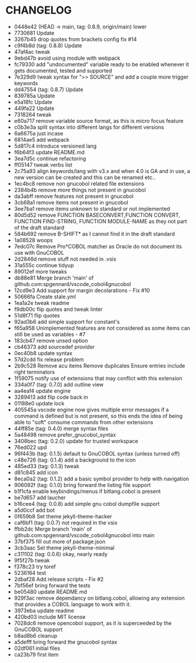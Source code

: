 # CHANGELOG

* 0448e42 (HEAD -> main, tag: 0.8.9, origin/main) lower
* 7730681 Update
* 3267b45 drop quotes from brackets config fix #14
* c9f4b8d (tag: 0.8.8) Update
* 47af4ac tweak
* 9ebd47b avoid using module with webpack
* fc79330 add "undocumented" variable ready to be enabled whenever it gets documented, tested and supported
* 7e329d9 tweak syntax for ">> SOURCE" and add a couple more trigger keywords
* dd47554 (tag: 0.8.7) Update
* 839785a Update
* e5a18fc Update
* 449fa22 Update
* 7318264 tweak
* e60a717 remove variable source format, as this is micro focus feature
* c0b3e3a split syntax into different langs for different versions
* 6a6675a just incase
* 6814ae5 add webpack
* 5d817c4 introduce versioned lang
* f6b64f3 update README.md
* 3ea7d5c continue refactoring
* ff05147 tweak verbs list
* 2c75a93 align keywords/lang with v3.x and when 4.0 is GA and in use, a new version can be created and this can be renamed etc..
* 1ec4bc8 remove non gnucobol related file extensions
* 2384b4b remove more things not present in gnucobol
* da3abff remove features not present in gnucobol
* 3cb68a1 remove items not present in gnucobol
* 3ee7ba1 remove items unknown to standard or not implemented
* 80d5d52 remove FUNCTION BASECONVERT,FUNCTION CONVERT, FUNCTION FIND-STRING, FUNCTION MODULE-NAME as they not part of the draft standard
* 584b692 remove B-SHIFT* as I cannot find it in the draft standard
* 1a08528 woops
* 7edc07c Remove Pro*COBOL matcher as Oracle do not document its use with GnuCOBOL
* 2d2846d remove stuff not needed in .vsix
* 31a555c continue tidyup
* 89012ef more tweaks
* db88e81 Merge branch 'main' of github.com:spgennard/vscode_cobol4gnucobol
* 12cd9e3 Add support for margin decolarations - Fix #10
* 50666fa Create stale.yml
* 1ea1a2e tweak readme
* f9db00c flip quotes and tweak linter
* 51d8f71 flip quotes
* 92ad3b6 add simple support for constant's
* f65a958 Unimplemented features are not considered as some items can still be used as variables - #7
* 183cb47 remove unsed option
* cb46373 add sourcedef provider
* 0ec40b8 update syntax
* 57d2cdd fix release problem
* 2b9c528 Remove acu items Remove duplicates Ensure entries include right terminators
* 1f59075 notify use of extensions that may conflict with this extension
* 334a0f7 (tag: 0.7.0) add outline view
* aa4eaf4 update engine
* 3289413 add flip code back in
* 01188e0 update lock
* 405545a vscode engine now gives multiple error messages if a command is defined but is not present, so this ends the idea of being able to "soft" consume commands from other extensions
* 44ff85e (tag: 0.4.0) merge syntax files
* 5a48498 remove prefer_gnucobol_syntax
* 3408bec (tag: 0.2.0) update for trusted workspace
* 76ed022 upd
* 96f443b (tag: 0.1.5) default to GnuCOBOL syntax (unless turned off)
* c48e726 (tag: 0.1.4) add a background to the icon
* 485ed33 (tag: 0.1.3) tweak
* d81c845 add icon
* 8eca0a2 (tag: 0.1.2) add a basic symbol provider to help with navigation
* 906092f (tag: 0.1.0) bring forward the listing file support
* b1f1cfa enable keybindings/menus if bitlang.cobol is present
* be7d657 add laucher
* b16cee4 (tag: 0.0.8) add simple gnu cobol dumpfile support
* a5d0ccf add bot
* 0f659b8 Set theme jekyll-theme-hacker
* caf6bf1 (tag: 0.0.7) not required in the vsix
* ffbb2dc Merge branch 'main' of github.com:spgennard/vscode_cobol4gnucobol into main
* 37bf375 fill out more of package.json
* 3cb3aac Set theme jekyll-theme-minimal
* c311102 (tag: 0.0.6) okay, nearly ready
* 9f5f27b tweak
* f378c23 try toref
* 5236164 test
* 2dbaf28 Add release scripts - Fix #2
* 7bf56ef bring forward the tests
* be05480 update README.md
* 929f3ac remove dependancy on bitlang.cobol, allowing any extension that provides a COBOL language to work with it.
* 3973eba update readme
* 420bd03 include MIT license
* 7028dc6 remove opencobol support, as it is superceeded by the GnuCOBOL support
* b8ad8b6 cleanup
* a5defff bring forward the gnucobol syntax
* 02df061 initial files
* ca23b79 first item

